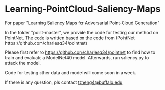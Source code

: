 # Learning-PointCloud-Saliency-Maps
For paper "Learning Saliency Maps for Adversarial Point-Cloud Generation"

In the folder "point-master", we provide the code for testing our method on PointNet. The code is written based on the code from
(PointNet https://github.com/charlesq34/pointnet)

Please first refer to https://github.com/charlesq34/pointnet to find how to train and evaluate a ModelNet40 model. Afterwards, run saliency.py to attack the model.

Code for testing other data and model will come soon in a week.

If there is any question, pls contact tzheng4@buffalo.edu
